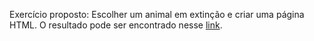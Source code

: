 Exercício proposto: Escolher um animal em extinção e criar uma página HTML. O resultado pode ser encontrado nesse [link](https://muriqui-do-sul.lariredivo.repl.co/).

